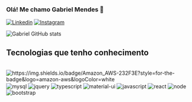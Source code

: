 ### Olá! Me chamo Gabriel Mendes 👋

[![Linkedin](https://img.shields.io/badge/LinkedIn-0077B5?style=for-the-badge&logo=linkedin&logoColor=white)](https://www.linkedin.com/in/gabrielmendes7/)
[![Instagram](https://img.shields.io/badge/Instagram-E4405F?style=for-the-badge&logo=instagram&logoColor=white)](https://www.instagram.com/mendezz_gabriel/)

![Gabriel GitHub stats](https://github-readme-stats.vercel.app/api?username=GabrielMendes06&show_icons=true&theme=tokyonight)

## Tecnologias que tenho conhecimento

<div style="display: inline_block"><br>
  <img align="aws" alt="https://img.shields.io/badge/Amazon_AWS-232F3E?style=for-the-badge&logo=amazon-aws&logoColor=white">
  <img align="center" alt="mysql" src="https://img.shields.io/badge/MySQL-00000F?style=for-the-badge&logo=mysql&logoColor=white">
  <img align="center" alt="jquery" src="https://img.shields.io/badge/jQuery-0769AD?style=for-the-badge&logo=jquery&logoColor=white">
  <img align="center" alt="typescript" src="https://img.shields.io/badge/TypeScript-007ACC?style=for-the-badge&logo=typescript&logoColor=white">
  <img align="center" alt="material-ui" src="https://img.shields.io/badge/Material--UI-0081CB?style=for-the-badge&logo=material-ui&logoColor=white">
  <img align="center" alt="javascript" src="https://img.shields.io/badge/JavaScript-F7DF1E?style=for-the-badge&logo=javascript&logoColor=black">
  <img align="center" alt="react" src="https://img.shields.io/badge/React-20232A?style=for-the-badge&logo=react&logoColor=61DAFB">
  <img align="center" alt="node" src="https://img.shields.io/badge/Node.js-43853D?style=for-the-badge&logo=node.js&logoColor=white">
  <img align="center" alt="bootstrap" src="https://img.shields.io/badge/Bootstrap-563D7C?style=for-the-badge&logo=bootstrap&logoColor=white">
</div>
